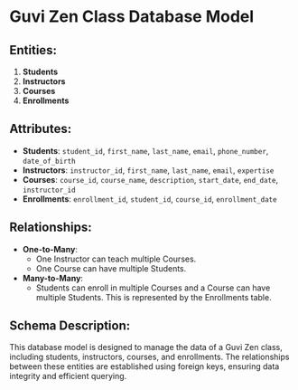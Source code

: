 # Guvi Zen Class Database Model

## Entities:

1. **Students**
2. **Instructors**
3. **Courses**
4. **Enrollments**

## Attributes:

- **Students**: `student_id`, `first_name`, `last_name`, `email`, `phone_number`, `date_of_birth`
- **Instructors**: `instructor_id`, `first_name`, `last_name`, `email`, `expertise`
- **Courses**: `course_id`, `course_name`, `description`, `start_date`, `end_date`, `instructor_id`
- **Enrollments**: `enrollment_id`, `student_id`, `course_id`, `enrollment_date`

## Relationships:

- **One-to-Many**:
  - One Instructor can teach multiple Courses.
  - One Course can have multiple Students.
- **Many-to-Many**:
  - Students can enroll in multiple Courses and a Course can have multiple Students. This is represented by the Enrollments table.

## Schema Description:

This database model is designed to manage the data of a Guvi Zen class, including students, instructors, courses, and enrollments. The relationships between these entities are established using foreign keys, ensuring data integrity and efficient querying.
